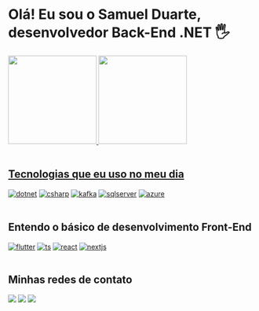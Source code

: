 # Olá! Eu sou o Samuel Duarte, desenvolvedor Back-End .NET 🖐️

 <div>
  <a href="https://github.com/devSamuel29">
  <img height="180em" src="https://github-readme-stats.vercel.app/api?username=devSamuel29&show_icons=true&theme=tokyonight&include_all_commits=true&count_private=true"/>
  <img height="180em" src="https://github-readme-stats.vercel.app/api/top-langs/?username=devSamuel29&layout=compact&langs_count=6&theme=tokyonight"/>
</div>
<div style="display: inline_block"><br>
</div>
   
## Tecnologias que eu uso no meu dia

<div style="display: inline_block">
  <a href="#!"><img align="center" alt="dotnet" src="https://img.shields.io/badge/.NET-5C2D91?style=for-the-badge&logo=.net&logoColor=white" /></a>
  <a href="#!"><img align="center" alt="csharp" src="https://img.shields.io/badge/c%23-%23239120.svg?style=for-the-badge&logo=c-sharp&logoColor=white" ></a>
  <a href="#!"><img align="center" alt="kafka" src="https://img.shields.io/badge/Apache%20Kafka-000?style=for-the-badge&logo=apachekafka" /></a>
  <a href="#!"><img align="center" alt="sqlserver" src="https://img.shields.io/badge/Microsoft%20SQL%20Server-CC2927?style=for-the-badge&logo=microsoft%20sql%20server&logoColor=white" /></a>
  <a href="#!"><img align="center" alt="azure" src="https://img.shields.io/badge/Microsoft_Azure-0089D6?style=for-the-badge&logo=microsoft-azure&logoColor=white" /></a>
</div><br/>

## Entendo o básico de desenvolvimento Front-End

<div style="display: inline_block">
  <a href="#!"><img align="center" alt="flutter" src="https://img.shields.io/badge/Flutter-%2302569B.svg?style=for-the-badge&logo=Flutter&logoColor=white" /></a>
  <a href="#!"><img align="center" alt="ts" src="https://img.shields.io/badge/TypeScript-007ACC?style=for-the-badge&logo=typescript&logoColor=white" /></a>
  <a href="#!"><img align="center" alt="react" src="https://img.shields.io/badge/React-20232A?style=for-the-badge&logo=react&logoColor=61DAFB" /></a>
  <a href="#!"><img align="center" alt="nextjs" src="https://img.shields.io/badge/Next-black?style=for-the-badge&logo=next.js&logoColor=white" /></a>
</div><br/>

## Minhas redes de contato

<div> 
  <a href="https://www.instagram.com/samueldfl29/"><img src="https://img.shields.io/badge/-Instagram-%23E4405F?style=for-the-badge&logo=instagram&logoColor=white" /></a>
  <a href ="mailto:samueldflima@proton.me"><img src="https://img.shields.io/badge/-Gmail-%23333?style=for-the-badge&logo=gmail&logoColor=white" /></a>
  <a href="https://www.linkedin.com/in/sdfl29/"><img src="https://img.shields.io/badge/-LinkedIn-%230077B5?style=for-the-badge&logo=linkedin&logoColor=white" target="_blank" /></a> 
</div><br/>
